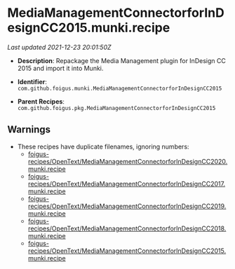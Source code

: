 # MediaManagementConnectorforInDesignCC2015.munki.recipe

_Last updated 2021-12-23 20:01:50Z_

- **Description**: Repackage the Media Management plugin for InDesign CC 2015 and import it into Munki.

- **Identifier**: `com.github.foigus.munki.MediaManagementConnectorforInDesignCC2015`

- **Parent Recipes**: `com.github.foigus.pkg.MediaManagementConnectorforInDesignCC2015`


## Warnings

- These recipes have duplicate filenames, ignoring numbers:
    - [foigus-recipes/OpenText/MediaManagementConnectorforInDesignCC2020.munki.recipe](/autopkg-dupe-tracker/foigus-recipes/OpenText/MediaManagementConnectorforInDesignCC2020.munki.recipe)
    - [foigus-recipes/OpenText/MediaManagementConnectorforInDesignCC2017.munki.recipe](/autopkg-dupe-tracker/foigus-recipes/OpenText/MediaManagementConnectorforInDesignCC2017.munki.recipe)
    - [foigus-recipes/OpenText/MediaManagementConnectorforInDesignCC2019.munki.recipe](/autopkg-dupe-tracker/foigus-recipes/OpenText/MediaManagementConnectorforInDesignCC2019.munki.recipe)
    - [foigus-recipes/OpenText/MediaManagementConnectorforInDesignCC2018.munki.recipe](/autopkg-dupe-tracker/foigus-recipes/OpenText/MediaManagementConnectorforInDesignCC2018.munki.recipe)
    - [foigus-recipes/OpenText/MediaManagementConnectorforInDesignCC2015.munki.recipe](/autopkg-dupe-tracker/foigus-recipes/OpenText/MediaManagementConnectorforInDesignCC2015.munki.recipe)